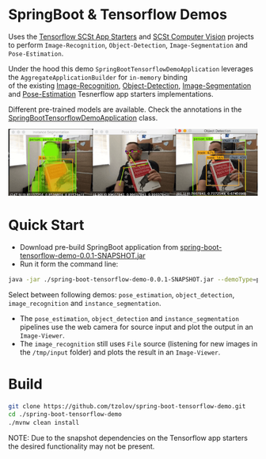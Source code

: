 # SpringBoot & Tensorflow Demos 

Uses the [Tensorflow SCSt App Starters](https://github.com/spring-cloud-stream-app-starters/tensorflow) and [SCSt Computer Vision](https://github.com/tzolov/computer-vision) projects to 
perform `Image-Recognition`, `Object-Detection`, `Image-Segmentation` and `Pose-Estimation`.

Under the hood this demo `SpringBootTensorflowDemoApplication` leverages the `AggregateApplicationBuilder` for `in-memory` binding  
of the existing [Image-Recognition](https://github.com/spring-cloud-stream-app-starters/tensorflow/tree/master/spring-cloud-starter-stream-processor-image-recognition),
 [Object-Detection](https://github.com/spring-cloud-stream-app-starters/tensorflow/tree/master/spring-cloud-starter-stream-processor-object-detection), 
 [Image-Segmentation](https://github.com/spring-cloud-stream-app-starters/tensorflow/tree/master/spring-cloud-starter-stream-processor-object-detection) 
 and [Pose-Estimation]() Tesnerflow app starters implementations.
 
 Different pre-trained models are available. Check the annotations in the [SpringBootTensorflowDemoApplication](./src/man/java/org/springframework/cloud/stream/app/demo/SpringBootTensorflowDemoApplication.java) class.

![Instance Segmentation, Pose Estimation and Object Detection](./src/main/resources/spring-boot-tensorflow-cv-demos.png)

# Quick Start

* Download pre-build SpringBoot application from [spring-boot-tensorflow-demo-0.0.1-SNAPSHOT.jar](https://www.dropbox.com/s/9223ba1yaav73gm/spring-boot-tensorflow-demo-0.0.1-SNAPSHOT.jar)
* Run it form the command line:

```bash
java -jar ./spring-boot-tensorflow-demo-0.0.1-SNAPSHOT.jar --demoType=pose_estimation --server.port=8081
```

Select between following demos: `pose_estimation`, `object_detection`, `image_recognition` and `instance_segmentation`.

* The `pose_estimation`, `object_detection` and `instance_segmentation` pipelines use the web camera for source input and plot the
output in an `Image-Viewer`.
* The `image_recognition` still uses `File` source (listening for new images in the `/tmp/input` folder) and plots the result in an `Image-Viewer`. 


# Build

```bash
git clone https://github.com/tzolov/spring-boot-tensorflow-demo.git
cd ./spring-boot-tensorflow-demo
./mvnw clean install
```

NOTE: Due to the snapshot dependencies on the Tensorflow app starters the desired functionality may not be present.  

  
